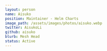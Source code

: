 ```yaml
---
layout: person
name: Aisuko
position: Maintainer - Helm Charts
image_path: /assets/images/photos/aisuko.webp
twitter: AisukoLi
github: aisuko
blurb: Mesh Head
status: Active
---
```

